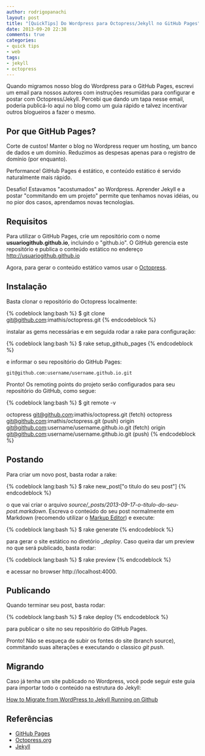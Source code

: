 ```yaml
---
author: rodrigopanachi
layout: post
title: "[QuickTips] Do Wordpress para Octopress/Jekyll no GitHub Pages"
date: 2013-09-20 22:38
comments: true
categories:
- quick tips
- web
tags:
- jekyll
- octopress
---
```


Quando migramos nosso blog do Wordpress para o GitHub Pages, escrevi um email para nossos autores com instruções resumidas para configurar e postar com Octopress/Jekyll. Percebi que dando um tapa nesse email, poderia publicá-lo aqui no blog como um guia rápido e talvez incentivar outros blogueiros a fazer o mesmo.

## Por que GitHub Pages?

Corte de custos! Manter o blog no Wordpress requer um hosting, um banco de dados e um domínio. Reduzimos as despesas apenas para o registro de domínio (por enquanto).

Performance! GitHub Pages é estático, e conteúdo estático é servido naturalmente mais rápido.

Desafio! Estavamos "acostumados" ao Wordpress. Aprender Jekyll e a postar "commitando em um projeto" permite que tenhamos novas idéias, ou no pior dos casos, aprendamos novas tecnologias.

## Requisitos

Para utilizar o GitHub Pages, crie um repositório com o nome **usuariogithub.github.io**, incluindo o "github.io". O GitHub gerencia este repositório e publica o conteúdo estático no endereço http://usuariogithub.github.io

Agora, para gerar o conteúdo estático vamos usar o [Octopress](http://octopress.org).

## Instalação

Basta clonar o repositório do Octopress localmente:

{% codeblock lang:bash %}
$ git clone git@github.com:imathis/octopress.git
{% endcodeblock %}

instalar as gems necessárias e em seguida rodar a rake para configuração:

{% codeblock lang:bash %}
$ rake setup_github_pages
{% endcodeblock %}

e informar o seu repositório do GitHub Pages:


    git@github.com:username/username.github.io.git


Pronto! Os remoting points do projeto serão configurados para seu repositório do GitHub, como segue:


{% codeblock lang:bash %}
$ git remote -v

octopress	git@github.com:imathis/octopress.git (fetch)
octopress	git@github.com:imathis/octopress.git (push)
origin	 git@github.com:username/username.github.io.git (fetch)
origin	 git@github.com:username/username.github.io.git (push)
{% endcodeblock %}

## Postando

Para criar um novo post, basta rodar a rake:

{% codeblock lang:bash %}
$ rake new_post["o titulo do seu post"]
{% endcodeblock %}

o que vai criar o arquivo _source/\_posts/2013-09-17-o-titulo-do-seu-post.markdown_. Escreva o conteúdo do seu post normalmente em Markdown (recomendo utilizar o [Markup Editor](http://markup.herokuapp.com/)) e execute:

{% codeblock lang:bash %}
$ rake generate
{% endcodeblock %}

para gerar o site estático no diretório __deploy_. Caso queira dar um preview no que será publicado, basta rodar:

{% codeblock lang:bash %}
$ rake preview
{% endcodeblock %}

e acessar no browser http://localhost:4000.

## Publicando

Quando terminar seu post, basta rodar:

{% codeblock lang:bash %}
$ rake deploy
{% endcodeblock %}

para publicar o site no seu repositório do GitHub Pages.

Pronto! Não se esqueça de subir os fontes do site (branch source), commitando suas alterações e executando o classico _git push_.

## Migrando

Caso já tenha um site publicado no Wordpress, você pode seguir este guia para importar todo o conteúdo na estrutura do Jekyll:

[How to Migrate from WordPress to Jekyll Running on Github](http://johnnycode.com/2012/07/10/how-to-migrate-from-wordpress-to-jekyll-running-on-github/)

## Referências

* [GitHub Pages](http://pages.github.com/)
* [Octopress.org](http://octopress.org/)
* [Jekyll](http://jekyllrb.com/)
